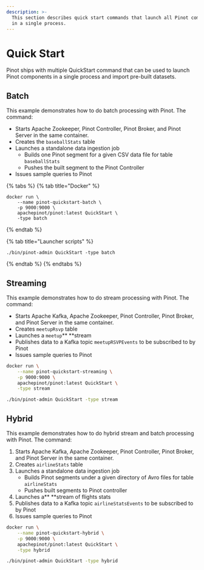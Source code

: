 ```yaml
---
description: >-
  This section describes quick start commands that launch all Pinot components
  in a single process.
---
```


# Quick Start

Pinot ships with multiple QuickStart command that can be used to launch Pinot components in a single process and import pre-built datasets.

## Batch

This example demonstrates how to do batch processing with Pinot. The command:

* Starts Apache Zookeeper, Pinot Controller, Pinot Broker, and Pinot Server in the same container.
* Creates the `baseballStats` table
* Launches a standalone data ingestion job
  * Builds one Pinot segment for a given CSV data file for table `baseballStats`
  * Pushes the built segment to the Pinot Controller
* Issues sample queries to Pinot

{% tabs %}
{% tab title="Docker" %}
```
docker run \
    --name pinot-quickstart-batch \
    -p 9000:9000 \
    apachepinot/pinot:latest QuickStart \
    -type batch
```
{% endtab %}

{% tab title="Launcher scripts" %}
```
./bin/pinot-admin QuickStart -type batch
```
{% endtab %}
{% endtabs %}

## Streaming

This example demonstrates how to do stream processing with Pinot. The command:

* Starts Apache Kafka, Apache Zookeeper, Pinot Controller, Pinot Broker, and Pinot Server in the same container.
* Creates `meetupRsvp` table
* Launches a `meetup`\*\* \*\*stream
* Publishes data to a Kafka topic `meetupRSVPEvents` to be subscribed to by Pinot
* Issues sample queries to Pinot

```bash
docker run \
    --name pinot-quickstart-streaming \
    -p 9000:9000 \
    apachepinot/pinot:latest QuickStart \
    -type stream
```

```bash
./bin/pinot-admin QuickStart -type stream
```

## Hybrid

This example demonstrates how to do hybrid stream and batch processing with Pinot. The command:

1. Starts Apache Kafka, Apache Zookeeper, Pinot Controller, Pinot Broker, and Pinot Server in the same container.
2. Creates `airlineStats` table
3. Launches a standalone data ingestion job
   * Builds Pinot segments under a given directory of Avro files for table `airlineStats`
   * Pushes built segments to Pinot controller
4. Launches a\*\* \*\*stream of flights stats
5. Publishes data to a Kafka topic `airlineStatsEvents` to be subscribed to by Pinot
6. Issues sample queries to Pinot

```bash
docker run \
    --name pinot-quickstart-hybrid \
    -p 9000:9000 \
    apachepinot/pinot:latest QuickStart \
    -type hybrid
```

```bash
./bin/pinot-admin QuickStart -type hybrid
```
